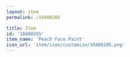 ```yaml
---
layout: item
permalink: /10400205

title: Item
id: '10400205'
item_name: 'Peach Face Paint'
icon_url: 'item/icon/customize/10400205.png'
---
```

